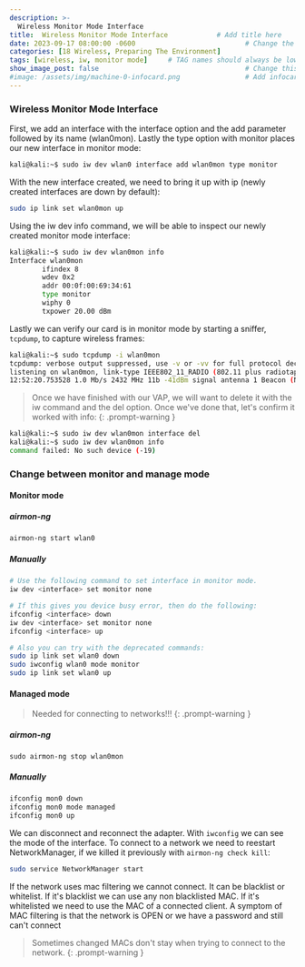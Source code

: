 ```yaml
---
description: >-
  Wireless Monitor Mode Interface
title:  Wireless Monitor Mode Interface            # Add title here
date: 2023-09-17 08:00:00 -0600                           # Change the date to match completion date
categories: [18 Wireless, Preparing The Environment]                     # Change Templates to Writeup
tags: [wireless, iw, monitor mode]     # TAG names should always be lowercase; replace template with writeup, and add relevant tags
show_image_post: false                                    # Change this to true
#image: /assets/img/machine-0-infocard.png                # Add infocard image here for post preview image
---
```


### Wireless Monitor Mode Interface

First, we add an interface with the interface option and the add parameter followed by its name (wlan0mon). Lastly the type option with monitor places our new interface in monitor mode:
```bash
kali@kali:~$ sudo iw dev wlan0 interface add wlan0mon type monitor
```

With the new interface created, we need to bring it up with ip (newly created interfaces are down by default):
```bash
sudo ip link set wlan0mon up
```
Using the iw dev info command, we will be able to inspect our newly created monitor mode interface:
```bash
kali@kali:~$ sudo iw dev wlan0mon info
Interface wlan0mon
        ifindex 8
        wdev 0x2
        addr 00:0f:00:69:34:61
        type monitor
        wiphy 0
        txpower 20.00 dBm
```
Lastly we can verify our card is in monitor mode by starting a sniffer, `tcpdump`, to capture wireless frames:
```bash
kali@kali:~$ sudo tcpdump -i wlan0mon
tcpdump: verbose output suppressed, use -v or -vv for full protocol decode
listening on wlan0mon, link-type IEEE802_11_RADIO (802.11 plus radiotap header), capture size 262144 bytes
12:52:20.753528 1.0 Mb/s 2432 MHz 11b -41dBm signal antenna 1 Beacon (Not_Of_Your_Buzzinez) [1.0* 2.0* 5.5* 11.0* 18.0 24.0 36.0 54.0 Mbit] ESS CH: 5, PRIVACY
```
> Once we have finished with our VAP, we will want to delete it with the iw command and the del option. Once we've done that, let's confirm it worked with info:
{: .prompt-warning }

```bash
kali@kali:~$ sudo iw dev wlan0mon interface del
kali@kali:~$ sudo iw dev wlan0mon info
command failed: No such device (-19)
```

### Change between monitor and manage mode

#### Monitor mode
##### airmon-ng
```bash
airmon-ng start wlan0
```
##### Manually
``` bash
# Use the following command to set interface in monitor mode.
iw dev <interface> set monitor none

# If this gives you device busy error, then do the following:
ifconfig <interface> down
iw dev <interface> set monitor none
ifconfig <interface> up

# Also you can try with the deprecated commands:
sudo ip link set wlan0 down
sudo iwconfig wlan0 mode monitor
sudo ip link set wlan0 up
```

#### Managed mode
> Needed for connecting to networks!!!
{: .prompt-warning }

##### airmon-ng
``sudo airmon-ng stop wlan0mon``

##### Manually
```bash
ifconfig mon0 down
ifconfig mon0 mode managed
ifconfig mon0 up
```

We can disconnect and reconnect the adapter. With `iwconfig` we can see the mode of the interface.
To connect to a network we need to reestart NetworkManager, if we killed it previously with `airmon-ng check kill`:
```bash 
sudo service NetworkManager start
```

If the network uses mac filtering we cannot connect. It can be blacklist or whitelist. If it's blacklist we can use any non blacklisted MAC. If it's whitelisted we need to use the MAC of a connected client.
A symptom of MAC filtering is that the network is OPEN or we have a password and still can't connect

> Sometimes changed MACs don't stay when trying to connect to the network.
{: .prompt-warning }

